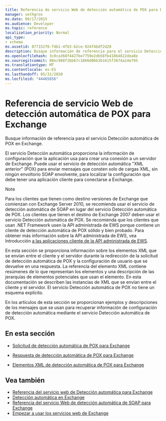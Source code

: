 ```yaml
---
title: Referencia de servicio Web de detección automática de POX para Exchange
manager: sethgros
ms.date: 09/17/2015
ms.audience: Developer
ms.topic: reference
localization_priority: Normal
api_type:
- schema
ms.assetid: 877152f0-f4b1-4f63-b2ce-924f4bdf2d20
description: Busque información de referencia para el servicio Detección automática de POX en Exchange.
ms.openlocfilehash: 3c0ca368f4427be7759e2db58fb418b4822dea8e
ms.sourcegitcommit: 88ec988f2bb67c1866d06b361615f3674a24e795
ms.translationtype: MT
ms.contentlocale: es-ES
ms.lasthandoff: 05/31/2020
ms.locfileid: "44465656"
---
```

# <a name="pox-autodiscover-web-service-reference-for-exchange"></a>Referencia de servicio Web de detección automática de POX para Exchange

Busque información de referencia para el servicio Detección automática de POX en Exchange.
  
El servicio Detección automática proporciona la información de configuración que la aplicación usa para crear una conexión a un servidor de Exchange. Puede usar el servicio de detección automática "XML anterior" (POX) para enviar mensajes que consten solo de cargas XML, sin ningún envoltorio SOAP envolvente, para localizar la configuración que debe tener una aplicación cliente para conectarse a Exchange.
  
> [!NOTE]
> Para los clientes que tienen como destino versiones de Exchange que comienzan con Exchange Server 2010, se recomienda usar el servicio de detección automática de SOAP en lugar del servicio Detección automática de POX. Los clientes que tienen el destino de Exchange 2007 deben usar el servicio Detección automática de POX. Se recomienda que los clientes que usan .NET Framework usen la API administrada de EWS porque contiene un cliente de detección automática de POX sólido y bien probado. Para obtener más información sobre la API administrada de EWS, vea Introducción [a las aplicaciones cliente de la API administrada de EWS](https://msdn.microsoft.com/library/c2267733-6f4f-49e5-9614-1e4a24c3af1a%28Office.15%29.aspx). 
  
En esta sección se proporciona información sobre los elementos XML que se envían entre el cliente y el servidor durante la redirección de la solicitud de detección automática de POX y la configuración de usuario que se devuelve en una respuesta. La referencia del elemento XML contiene resúmenes de lo que representan los elementos y una descripción de las jerarquías de elementos potenciales que usan el elemento. En esta documentación se describen las instancias de XML que se envían entre el cliente y el servidor. El servicio Detección automática de POX no tiene un esquema explícito.
  
En los artículos de esta sección se proporcionan ejemplos y descripciones de los mensajes que se usan para recuperar información de configuración de detección automática mediante el servicio Detección automática de POX. 
  
## <a name="in-this-section"></a>En esta sección
<a name="bk_InThisSection"> </a>

- [Solicitud de detección automática de POX para Exchange](pox-autodiscover-request-for-exchange.md)
    
- [Respuesta de detección automática de POX para Exchange](pox-autodiscover-response-for-exchange.md)
    
- [Elementos XML de detección automática de POX para Exchange](pox-autodiscover-xml-elements-for-exchange.md)
    
## <a name="see-also"></a>Vea también

- [Referencia del servicio web de Detección automática para Exchange](autodiscover-web-service-reference-for-exchange.md)
- [Detección automática en Exchange](../exchange-web-services/autodiscover-for-exchange.md)   
- [Referencia del servicio Web de detección automática de SOAP para Exchange](soap-autodiscover-web-service-reference-for-exchange.md)
- [Empezar a usar los servicios web de Exchange](../exchange-web-services/start-using-web-services-in-exchange.md)
    

